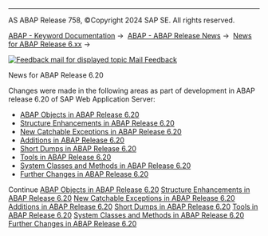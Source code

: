   

* * *

AS ABAP Release 758, ©Copyright 2024 SAP SE. All rights reserved.

[ABAP - Keyword Documentation](https://help.sap.com/doc/abapdocu_latest_index_htm/latest/en-US/abenabap.htm) →  [ABAP - ABAP Release News](https://help.sap.com/doc/abapdocu_latest_index_htm/latest/en-US/abennews.htm) →  [News for ABAP Release 6.xx](https://help.sap.com/doc/abapdocu_latest_index_htm/latest/en-US/abennews-6.htm) → 

 [![](Mail.gif?object=Mail.gif "Feedback mail for displayed topic") Mail Feedback](mailto:f1_help@sap.com?subject=Feedback%20on%20ABAP%20Documentation&body=Document:%20News%20for%20ABAP%20Release%206.20%2C%20ABENNEWS-620%2C%20758%0D%0A%0D%0AError:%0D%0A%0D%0A%0D%0A%0D%0ASuggestion%20for%20improvement:)

News for ABAP Release 6.20

Changes were made in the following areas as part of development in ABAP release 6.20 of SAP Web Application Server:

-   [ABAP Objects in ABAP Release 6.20](https://help.sap.com/doc/abapdocu_latest_index_htm/latest/en-US/abennews-620-objects.htm)
-   [Structure Enhancements in ABAP Release 6.20](https://help.sap.com/doc/abapdocu_latest_index_htm/latest/en-US/abennews-620-structures.htm)
-   [New Catchable Exceptions in ABAP Release 6.20](https://help.sap.com/doc/abapdocu_latest_index_htm/latest/en-US/abennews-620-exceptions.htm)
-   [Additions in ABAP Release 6.20](https://help.sap.com/doc/abapdocu_latest_index_htm/latest/en-US/abennews-620-additions.htm)
-   [Short Dumps in ABAP Release 6.20](https://help.sap.com/doc/abapdocu_latest_index_htm/latest/en-US/abennews-620-dumps.htm)
-   [Tools in ABAP Release 6.20](https://help.sap.com/doc/abapdocu_latest_index_htm/latest/en-US/abennews-620-tools.htm)
-   [System Classes and Methods in ABAP Release 6.20](https://help.sap.com/doc/abapdocu_latest_index_htm/latest/en-US/abennews-620-classes.htm)
-   [Further Changes in ABAP Release 6.20](https://help.sap.com/doc/abapdocu_latest_index_htm/latest/en-US/abennews-620-others.htm)

Continue
[ABAP Objects in ABAP Release 6.20](https://help.sap.com/doc/abapdocu_latest_index_htm/latest/en-US/abennews-620-objects.htm)
[Structure Enhancements in ABAP Release 6.20](https://help.sap.com/doc/abapdocu_latest_index_htm/latest/en-US/abennews-620-structures.htm)
[New Catchable Exceptions in ABAP Release 6.20](https://help.sap.com/doc/abapdocu_latest_index_htm/latest/en-US/abennews-620-exceptions.htm)
[Additions in ABAP Release 6.20](https://help.sap.com/doc/abapdocu_latest_index_htm/latest/en-US/abennews-620-additions.htm)
[Short Dumps in ABAP Release 6.20](https://help.sap.com/doc/abapdocu_latest_index_htm/latest/en-US/abennews-620-dumps.htm)
[Tools in ABAP Release 6.20](https://help.sap.com/doc/abapdocu_latest_index_htm/latest/en-US/abennews-620-tools.htm)
[System Classes and Methods in ABAP Release 6.20](https://help.sap.com/doc/abapdocu_latest_index_htm/latest/en-US/abennews-620-classes.htm)
[Further Changes in ABAP Release 6.20](https://help.sap.com/doc/abapdocu_latest_index_htm/latest/en-US/abennews-620-others.htm)